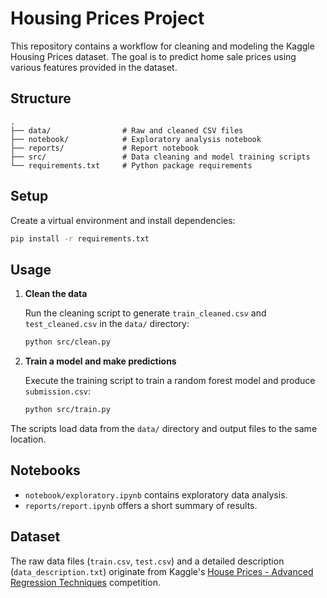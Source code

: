 # Housing Prices Project

This repository contains a workflow for cleaning and modeling the Kaggle Housing Prices dataset. The goal is to predict home sale prices using various features provided in the dataset.

## Structure

```
.
├── data/                # Raw and cleaned CSV files
├── notebook/            # Exploratory analysis notebook
├── reports/             # Report notebook
├── src/                 # Data cleaning and model training scripts
└── requirements.txt     # Python package requirements
```

## Setup

Create a virtual environment and install dependencies:

```bash
pip install -r requirements.txt
```

## Usage

1. **Clean the data**

   Run the cleaning script to generate `train_cleaned.csv` and `test_cleaned.csv` in the `data/` directory:

   ```bash
   python src/clean.py
   ```

2. **Train a model and make predictions**

   Execute the training script to train a random forest model and produce `submission.csv`:

   ```bash
   python src/train.py
   ```

The scripts load data from the `data/` directory and output files to the same location.

## Notebooks

- `notebook/exploratory.ipynb` contains exploratory data analysis.
- `reports/report.ipynb` offers a short summary of results.

## Dataset

The raw data files (`train.csv`, `test.csv`) and a detailed description (`data_description.txt`) originate from Kaggle's [House Prices - Advanced Regression Techniques](https://www.kaggle.com/competitions/house-prices-advanced-regression-techniques) competition.
